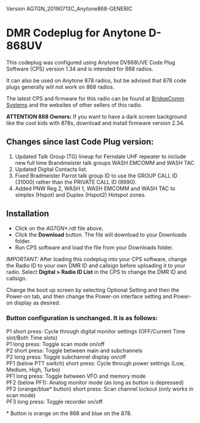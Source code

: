 Version AG7GN_20190713C_Anytone868-GENERIC  
# DMR Codeplug for Anytone D-868UV  
This codeplug was configured using Anytone DV868UVE Code Plug Software (CPS) version 1.34 and is intended for 868 radios.
 
It can also be used on Anytone 878 radios, but be advised that 878 code plugs generally will not work on 868 radios.

The latest CPS and firmware for this radio can be found at [BridgeComm Systems](https://www.bridgecomsystems.com/pages/anytone-at-d868uv-support-page) and the websites of other sellers of this radio. 

__ATTENTION 868 Owners:__  If you want to have a dark screen background like the cool kids with 878s, download and install firmware version 2.34.

## Changes since last Code Plug version:
1) Updated Talk Group (TG) lineup for Ferndale UHF repeater to include new full time Brandmeister talk groups WASH EMCOMM and WASH TAC
2) Updated Digital Contacts list.
3) Fixed Bradmeister Parrot talk group ID to use the GROUP CALL ID (31000) rather than the PRIVATE CALL ID (9990).
4) Added PNW Reg 2, WASH 1, WASH EMCOMM and WASH TAC to simplex (Hspot) and Duplex (Hspot2) Hotspot zones.

## Installation

- Click on the *AG7GN\*.rdt* file above.  
- Click the __Download__ button.  The file will download to your Downloads folder.  
- Run CPS software and load the file from your Downloads folder.  

*IMPORTANT:*  After loading this codeplug into your CPS software, change the Radio ID to your own DMR ID and callsign
before uploading it to your radio.  Select __Digital > Radio ID List__ in the CPS to change the DMR ID and callsign.

Change the boot up screen by selecting Optional Setting and then the Power-on tab, and then change the Power-on
interface setting and Power-on display as desired.

### Button configuration is unchanged.  It is as follows:

   P1 short press: Cycle through digital monitor settings (OFF/Current Time slot/Both Time slots)  
   P1 long press: Toggle scan mode on/off  
   P2 short press: Toggle between main and subchannels  
   P2 long press: Toggle subchannel display on/off  
   PF1 (below PTT switch) short press: Cycle through power settings (Low, Medium, High, Turbo)  
   PF1 long press: Toggle between VFO and memory mode  
   PF2 (below PF1): Analog monitor mode (as long as button is depressed)  
   PF3 (orange/blue\* button) short press: Scan channel lockout (only works in scan mode)  
   PF3 long press: Toggle recorder on/off  

\* Button is orange on the 868 and blue on the 878.  

